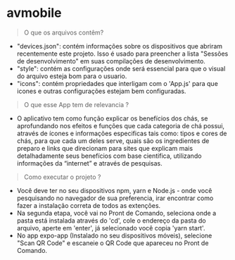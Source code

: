 # avmobile
 
> O que os arquivos contêm?
- "devices.json": contém informações sobre os dispositivos que abriram recentemente este projeto. Isso é usado para preencher a lista "Sessões de desenvolvimento" em suas compilações de desenvolvimento.
- "style": contém as configurações onde será essencial para que o visual do arquivo esteja bom para o usuario.
- "icons": contém propriedades que interligam com o 'App.js' para que icones e outras configurações estejam bem configuradas.
> O que esse App tem de relevancia ?
- O aplicativo tem como função explicar os benefícios dos chás, se
aprofundando nos efeitos e funções que cada categoria de chá possui,
através de ícones e informações especificas tais como: tipos e cores de
chás, para que cada um deles serve, quais são os ingredientes de preparo e
links que direcionam para sites que explicam mais detalhadamente seus
benefícios com base cientifica, utilizando informações da “internet” e através
de pesquisas.
> Como executar o projeto ?
- Você deve ter no seu dispositivos npm, yarn e Node.js - onde você pesquisando no navegador de sua preferencia, irar encontrar como fazer a instalação correta de todos as extenções.
- Na segunda etapa, você vai no Pront de Comando, seleciona onde a pasta está instalada através do 'cd', cole o endereço da pasta do arquivo, aperte em 'enter', já selecionado você copia 'yarn start'.
- No app expo-app (Instalado no seu dispositivos móveis), selecione "Scan QR Code" e escaneie o QR Code que apareceu no Pront de Comando.